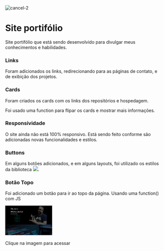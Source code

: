 <img width="48" height="48" src="https://img.icons8.com/badges/48/cancel-2.png" alt="cancel-2"/>
<br>
<h1>Site portifólio</h1>

<p>Site portifólio que está sendo desenvolvido para divulgar meus conhecimentos e habilidades.</p>

<h3>Links</h3>
<p>Foram adicionados os links, redirecionando para as páginas de contato, e de exibição dos projetos.</p>

<h3>Cards</h3>
<p>Foram criados os cards com os links dos repositórios e hospedagem.</p>
<p>Foi usado uma function para flipar os cards e mostrar mais informações.</p>

<h3>Responsividade</h3>
<p>O site ainda não está 100% responsivo. Está sendo feito conforme são adicionadas novas funcionalidades e estilos.</p>

<h3>Buttons</h3>

<p>Em alguns botões adicionados, e em alguns layouts, foi utilizado os estilos da biblioteca <img src="https://cdn.jsdelivr.net/gh/devicons/devicon/icons/bootstrap/bootstrap-original.svg" width="50px" />.</p>

<h3>Botão Topo</h3>
<p>Foi adicionado um botão para ir ao topo da página. Usando uma function() com JS</p>

<a href="https://portfolio-2023-dusky.vercel.app/"><img src="./Images/portifolio-2023.jpg"  style="width: 150px;" alt="imagem-portifolio"></a>
<figcaption>Clique na imagem para acessar</figcaption>
